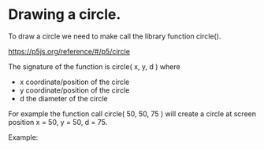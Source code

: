 # Drawing a circle.

To draw a circle we need to make call the library function circle().

https://p5js.org/reference/#/p5/circle

The signature of the function is circle( x, y, d ) where
  - x coordinate/position of the circle
  - y coordinate/position of the circle
  - d the diameter of the circle

For example the function call circle( 50, 50, 75 )
will create a circle at screen position x = 50, y = 50, d = 75.

Example:
<code><object data="Example.js" width="600" height="600"></object></code>
